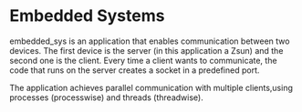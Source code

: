 # Embedded Systems
 
 embedded_sys is an application that enables communication between two devices. The first device is the server (in this application a Zsun) and the second one is the client. Every time a client wants to communicate, the code that runs on the server creates a socket in a predefined port.

The application achieves parallel communication with multiple clients,using processes (processwise) and threads (threadwise).
